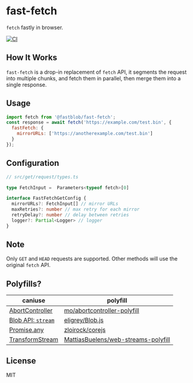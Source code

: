 # fast-fetch
`fetch` fastly in browser.


[![CI](https://github.com/fastblob/fast-fetch/actions/workflows/ci.yml/badge.svg?branch=main)](https://github.com/fastblob/fast-fetch/actions/workflows/ci.yml)


## How It Works

`fast-fetch` is a drop-in replacement of `fetch` API, it segments the request into multiple chunks, and fetch them in parallel, then merge them into a single response.

## Usage

```js
import fetch from '@fastblob/fast-fetch';
const response = await fetch('https://example.com/test.bin', {
  fastFetch: {
    mirrorURLs: ['https://anotherexample.com/test.bin']
  }
});
```

## Configuration

``` ts
// src/get/request/types.ts

type FetchInput =  Parameters<typeof fetch>[0]

interface FastFetchGetConfig {
  mirrorURLs?: FetchInput[] // mirror URLs
  maxRetries?: number // max retry for each mirror
  retryDelay?: number // delay between retries
  logger?: Partial<Logger> // logger
}
```

## Note

Only `GET` and `HEAD` requests are supported. Other methods will use the original `fetch` API.


## Polyfills?
| caniuse | polyfill |
|---|---|
| [AbortController](https://caniuse.com/abortcontroller) | [mo/abortcontroller-polyfill](https://github.com/mo/abortcontroller-polyfill) |
| [Blob API: `stream`](https://caniuse.com/mdn-api_blob_stream) | [eligrey/Blob.js](https://github.com/eligrey/Blob.js) |
| [Promise.any](https://caniuse.com/mdn-javascript_builtins_promise_any) | [zloirock/corejs](https://github.com/zloirock/core-js#promiseany) |
| [TransformStream](https://caniuse.com/mdn-api_transformstream) | [MattiasBuelens/web-streams-polyfill](https://github.com/MattiasBuelens/web-streams-polyfill) |

## License

MIT